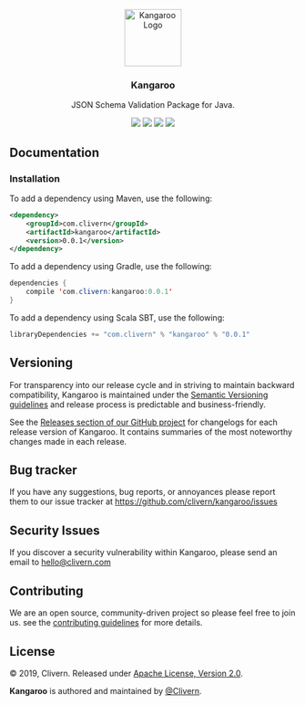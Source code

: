 <p align="center">
	<img alt="Kangaroo Logo" src="https://raw.githubusercontent.com/Clivern/Kangaroo/master/images/logo.png" height="100" />
	<h3 align="center">Kangaroo</h3>
	<p align="center">JSON Schema Validation Package for Java.</p>
	<p align="center">
		<a href="http://www.javadoc.io/doc/com.clivern/kangaroo"><img src="http://www.javadoc.io/badge/com.clivern/kangaroo.svg"></a>
		<a href="https://travis-ci.org/Clivern/Kangaroo"><img src="https://travis-ci.org/Clivern/Kangaroo.svg?branch=master"></a>
		<a href="https://mvnrepository.com/artifact/com.clivern/kangaroo/0.0.1"><img src="https://img.shields.io/maven-central/v/com.clivern/kangaroo.svg"></a>
		<a href="https://github.com/Clivern/Kangaroo/blob/master/LICENSE"><img src="https://img.shields.io/badge/LICENSE-Apache_2.0-orange.svg"></a>
	</p>
</p>


## Documentation

### Installation

To add a dependency using Maven, use the following:
```xml
<dependency>
	<groupId>com.clivern</groupId>
	<artifactId>kangaroo</artifactId>
	<version>0.0.1</version>
</dependency>
```

To add a dependency using Gradle, use the following:
```java
dependencies {
	compile 'com.clivern:kangaroo:0.0.1'
}
```

To add a dependency using Scala SBT, use the following:
```java
libraryDependencies += "com.clivern" % "kangaroo" % "0.0.1"
```


## Versioning

For transparency into our release cycle and in striving to maintain backward compatibility, Kangaroo is maintained under the [Semantic Versioning guidelines](https://semver.org/) and release process is predictable and business-friendly.

See the [Releases section of our GitHub project](https://github.com/clivern/kangaroo/releases) for changelogs for each release version of Kangaroo. It contains summaries of the most noteworthy changes made in each release.


## Bug tracker

If you have any suggestions, bug reports, or annoyances please report them to our issue tracker at https://github.com/clivern/kangaroo/issues


## Security Issues

If you discover a security vulnerability within Kangaroo, please send an email to [hello@clivern.com](mailto:hello@clivern.com)


## Contributing

We are an open source, community-driven project so please feel free to join us. see the [contributing guidelines](CONTRIBUTING.md) for more details.


## License

© 2019, Clivern. Released under [Apache License, Version 2.0](https://www.apache.org/licenses/LICENSE-2.0).

**Kangaroo** is authored and maintained by [@Clivern](http://github.com/clivern).
